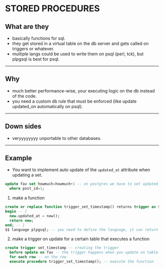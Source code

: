 # STORED PROCEDURES

## What are they

- basically functions for sql.
- they get stored in a virtual table on the db server and gets called on triggers or whatever.
- multiple langs could be used to write them on psql (perl, tck), but plpgsql is best for psql.

---

## Why

- much better performance-wise, your executing logic on the db instead of the code.
- you need a custom db rule that must be enforced (like update updated_on automatically on psql).

---

## Down sides

- veryyyyyyyy unportable to other databases.

---

## Example

- You want to implement auto update of the `updated_at` attribute when updating a set.

```sql
update fav set howmuch=howmuch+1 -- on postgres we have to set updated_at field every time !
  where post_id=1;
```

1. make a function

```sql
create or replace function trigger_set_timestamp() returns trigger as $$ -- your basic func definition
begin -- {
  new.updated_at = now();
  return new;
end; -- }
$$ language plpgsql; -- you need to define the language, it can return a trigger or a statement, etc..
```

2. make a trigger on update for a certain table that executes a function

```sql
create trigger set_timestamp -- creating the trigger
  before update on fav -- the trigger happens when you update on table fav
  for each row -- on the row
  execute procedure trigger_set_timestamp(); -- execute the function
```
